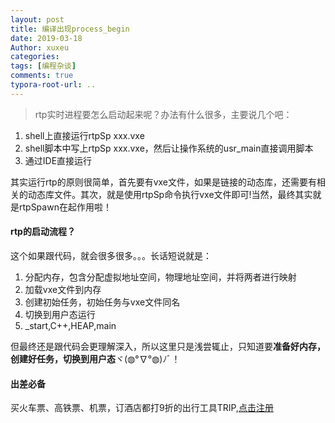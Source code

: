 ```yaml
---
layout: post
title: 编译出现process_begin
date: 2019-03-18
Author: xuxeu
categories: 
tags: [编程杂谈]
comments: true
typora-root-url: ..
---
```


> rtp实时进程要怎么启动起来呢？办法有什么很多，主要说几个吧：

1. shell上直接运行rtpSp  xxx.vxe
2. shell脚本中写上rtpSp  xxx.vxe，然后让操作系统的usr_main直接调用脚本
3. 通过IDE直接运行

其实运行rtp的原则很简单，首先要有vxe文件，如果是链接的动态库，还需要有相关的动态库文件。其次，就是使用rtpSp命令执行vxe文件即可!当然，最终其实就是rtpSpawn在起作用啦！

#### rtp的启动流程？

这个如果跟代码，就会很多很多。。。长话短说就是：

1. 分配内存，包含分配虚拟地址空间，物理地址空间，并将两者进行映射
2. 加载vxe文件到内存
3. 创建初始任务，初始任务与vxe文件同名
4. 切换到用户态运行
5. _start,C++,HEAP,main

但最终还是跟代码会更理解深入，所以这里只是浅尝辄止，只知道要**准备好内存，创建好任务，切换到用户态**ヾ(◍°∇°◍)ﾉﾞ！

#### 出差必备

买火车票、高铁票、机票，订酒店都打9折的出行工具TRIP,[点击注册](https://h5.itrip.world/#/register/6tpd1Z)
